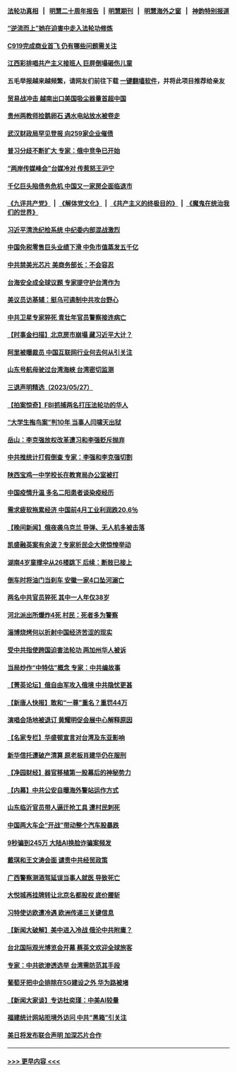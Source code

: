 #### [法轮功真相](https://github.com/gfw-breaker/truth/blob/master/README.md?t=0) &nbsp;&nbsp;|&nbsp;&nbsp; [明慧二十周年报告](https://github.com/gfw-breaker/mh-reports/blob/master/README.md?t=0) &nbsp;&nbsp;|&nbsp;&nbsp;[明慧期刊](https://github.com/gfw-breaker/mh-qikan) &nbsp;&nbsp;|&nbsp;&nbsp; [明慧海外之窗](https://github.com/gfw-breaker/mh-news/blob/master/README.md?t=0) &nbsp;&nbsp;|&nbsp;&nbsp; [神韵特别报道](https://github.com/gfw-breaker/mh-news/blob/master/shenyun.md?t=0)
#### [“逆流而上”她在迫害中走入法轮功修炼](../pages/nsc413/n13994363.md?t=05290643) 
#### [C919完成商业首飞 仍有哪些问题需关注](../pages/nsc413/n14005421.md?t=05290643) 
#### [江西彩排唱共产主义接班人 巨屏倒塌砸伤儿童](../pages/nsc413/n14005329.md?t=05290643) 
#### 五毛举报越来越频繁，请网友们前往下载 [一键翻墙软件](https://github.com/gfw-breaker/ssr-accounts)，并将此项目推荐给亲友
#### [贸易战冲击 越南出口美国吸尘器量首超中国](../pages/nsc413/n14005314.md?t=05290643) 
#### [贵州两教师捡鹅卵石 遇水电站放水被卷走](../pages/nsc413/n14005217.md?t=05290643) 
#### [武汉财政局罕见登报 向259家企业催债](../pages/nsc413/n14005218.md?t=05290643) 
#### [普习分歧不断扩大 专家：俄中竞争已开始](../pages/nsc413/n14005128.md?t=05290643) 
#### [“两岸传媒峰会”台媒冷对 传惹怒王沪宁](../pages/nsc413/n14005163.md?t=05290643) 
#### [千亿巨头陷债务危机 中国又一家房企面临退市](../pages/nsc413/n14005121.md?t=05290643) 
#### [《九评共产党》](https://github.com/begood0513/9ping.md/blob/master/README.md) &nbsp;|&nbsp; [《解体党文化》](../../../../jtdwh.md/blob/master/README.md)  &nbsp;|&nbsp; [《共产主义的终极目的》](../../../../gczydzjmd.md/blob/master/README.md) &nbsp;|&nbsp; [《魔鬼在统治我们的世界》](../../../../mgztzwmdsj.md/blob/master/README.md) 
#### [习近平清洗纪检系统 中纪委内部混战激烈](../pages/nsc413/n14005124.md?t=05290643) 
#### [中国免税零售巨头业绩下滑 中免市值蒸发五千亿](../pages/nsc413/n14005108.md?t=05290643) 
#### [中共禁美光芯片 美商务部长：不会容忍](../pages/nsc413/n14005101.md?t=05290643) 
#### [台海安全成全球议题 专家提守护台湾作为](../pages/nsc413/n14005045.md?t=05290643) 
#### [美议员访基辅：挺乌可遏制中共攻台野心](../pages/nsc413/n14005081.md?t=05290643) 
#### [中共卫星专家猝死 青壮年官员警察接连病亡](../pages/nsc413/n14005090.md?t=05290643) 
#### [【时事金扫描】北京房市崩塌 藏习近平大计？](../pages/nsc413/n14005071.md?t=05290643) 
#### [阿里被曝裁员 中国互联网行业何去何从引关注](../pages/nsc413/n14005087.md?t=05290643) 
#### [山东号航母驶过台湾海峡 台湾密切监测](../pages/nsc413/n14005068.md?t=05290643) 
#### [三退声明精选（2023/05/27）](../pages/nsc413/n14005080.md?t=05290643) 
#### [【拍案惊奇】FBI抓捕两名打压法轮功的华人](../pages/nsc413/n14005056.md?t=05290643) 
#### [“大学生掏鸟案”判10年 当事人闫啸天出狱](../pages/nsc413/n14005005.md?t=05290643) 
#### [岳山：李克强放权改革遭习和李强贬斥抛弃](../pages/nsc413/n14004847.md?t=05290643) 
#### [中共推统计打假倒查 专家：李强和李克强切割](../pages/nsc413/n14004910.md?t=05290643) 
#### [陕西宝鸡一中学校长在教育局办公室被打](../pages/nsc413/n14004932.md?t=05290643) 
#### [中国疫情升温 多名二阳患者谈染疫经历](../pages/nsc413/n14004993.md?t=05290643) 
#### [需求疲软拖累经济 中国前4月工业利润跌20.6％](../pages/nsc413/n14004981.md?t=05290643) 
#### [【晚间新闻】俄夜袭乌克兰 导弹、无人机多被击落](../pages/nsc413/n14004977.md?t=05290643) 
#### [凯盛融英案有余波？专家析民企大佬惊惶举动](../pages/nsc413/n14004234.md?t=05290643) 
#### [湖南4岁童撑伞从26楼跳下 后续：断肢已接上](../pages/nsc413/n14004956.md?t=05290643) 
#### [倒车时将油门当刹车 安徽一家4口坠河溺亡](../pages/nsc413/n14004922.md?t=05290643) 
#### [两名中共官员猝死 其中一人年仅38岁](../pages/nsc413/n14004861.md?t=05290643) 
#### [河北派出所爆炸4死 村民：死者多为警察](../pages/nsc413/n14004849.md?t=05290643) 
#### [淄博烧烤何以折射中国经济苦涩的现实](../pages/nsc413/n14004808.md?t=05290643) 
#### [受中共指使跨国迫害法轮功 两加州华人被诉](../pages/nsc413/n14004778.md?t=05290643) 
#### [当局炒作“中特估”概念 专家：中共编故事](../pages/nsc413/n14004802.md?t=05290643) 
#### [【菁英论坛】俄自由军攻入俄境 中共隐忧更甚](../pages/nsc413/n14004760.md?t=05290643) 
#### [【新唐人快报】敢和“一尊”重名？重罚44万](../pages/nsc413/n14004794.md?t=05290643) 
#### [演唱会场地被退订 黄耀明促会展中心解释原因](../pages/nsc413/n14004774.md?t=05290643) 
#### [【名家专栏】华盛顿宣言对台湾及东亚影响](../pages/nsc413/n14003915.md?t=05290643) 
#### [新华信托遭破产清算 原老板肖建华仍在服刑](../pages/nsc413/n14004790.md?t=05290643) 
#### [【净园财经】器官移植第一股幕后的神秘势力](../pages/nsc413/n14004702.md?t=05290643) 
#### [【内幕】中共公安自曝海外警站运作方式](../pages/nsc413/n14003947.md?t=05290643) 
#### [山东临沂官员带人逼迁抢工具 遭村民刺死](../pages/nsc413/n14004247.md?t=05290643) 
#### [中国两大车企“开战”带动整个汽车股暴跌](../pages/nsc413/n14004732.md?t=05290643) 
#### [9秒骗到245万 大陆AI换脸诈骗案频发](../pages/nsc413/n14004504.md?t=05290643) 
#### [戴琪和王文涛会面 谴责中共经贸政策](../pages/nsc413/n14004729.md?t=05290643) 
#### [广西警察测酒驾延误当事人就医 导致死亡](../pages/nsc413/n14004494.md?t=05290643) 
#### [大悦城再挂牌转让北京名都股权 底价腰斩](../pages/nsc413/n14004532.md?t=05290643) 
#### [习特使访欧遭冷遇 欧洲传递三关键信息](../pages/nsc413/n14004671.md?t=05290643) 
#### [【新闻大破解】美中进入冷战 俄沦中共附庸？](../pages/nsc413/n14004698.md?t=05290643) 
#### [台北国际观光博览会开幕 蔡英文欢迎全球旅客](../pages/nsc413/n14004680.md?t=05290643) 
#### [专家：中共欲渗透选举 台湾需防范其手段](../pages/nsc413/n14004255.md?t=05290643) 
#### [葡萄牙把中企排除在5G建设之外 华为路被堵](../pages/nsc413/n14004587.md?t=05290643) 
#### [【新闻大家谈】专访杜奕瑾：中美AI较量](../pages/nsc413/n14004656.md?t=05290643) 
#### [福建统计网站拒境外访问 中共“黑箱”引关注](../pages/nsc413/n14004518.md?t=05290643) 
#### [美日将发布联合声明 加深芯片合作](../pages/nsc413/n14004562.md?t=05290643) 

----
#### [ >>> 更早内容 <<< ](../indexes/nsc413-earlier.md)
